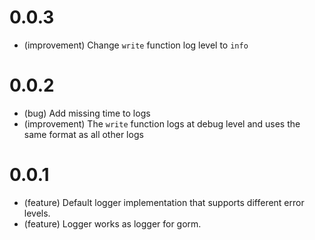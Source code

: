 # 0.0.3

*   (improvement) Change `write` function log level to `info`


# 0.0.2

*   (bug) Add missing time to logs
*   (improvement) The `write` function logs at debug level and uses the same format as all other logs


# 0.0.1

*   (feature) Default logger implementation that supports different error levels. 
*   (feature) Logger works as logger for gorm.
